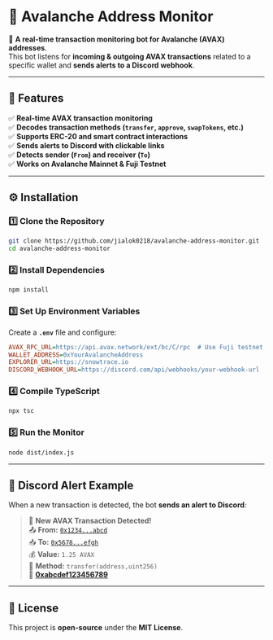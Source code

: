 # 📌 Avalanche Address Monitor

🚀 **A real-time transaction monitoring bot for Avalanche (AVAX) addresses**.  
This bot listens for **incoming & outgoing AVAX transactions** related to a specific wallet and **sends alerts to a Discord webhook**.

---

## **📖 Features**
✅ **Real-time AVAX transaction monitoring**  
✅ **Decodes transaction methods (`transfer`, `approve`, `swapTokens`, etc.)**  
✅ **Supports ERC-20 and smart contract interactions**  
✅ **Sends alerts to Discord with clickable links**  
✅ **Detects sender (`From`) and receiver (`To`)**  
✅ **Works on Avalanche Mainnet & Fuji Testnet**  

---

## **⚙️ Installation**

### **1️⃣ Clone the Repository**
```sh
git clone https://github.com/jialok0218/avalanche-address-monitor.git
cd avalanche-address-monitor
```

### **2️⃣ Install Dependencies**
```sh
npm install
```

### **3️⃣ Set Up Environment Variables**
Create a **`.env`** file and configure:
```ini
AVAX_RPC_URL=https://api.avax.network/ext/bc/C/rpc  # Use Fuji testnet URL if testing
WALLET_ADDRESS=0xYourAvalancheAddress
EXPLORER_URL=https://snowtrace.io
DISCORD_WEBHOOK_URL=https://discord.com/api/webhooks/your-webhook-url
```

### **4️⃣ Compile TypeScript**
```sh
npx tsc
```

### **5️⃣ Run the Monitor**
```sh
node dist/index.js
```

---

## **🔔 Discord Alert Example**
When a new transaction is detected, the bot **sends an alert to Discord**:
> 🚀 **New AVAX Transaction Detected!**  
> 📤 **From:** [`0x1234...abcd`](https://snowtrace.io/address/0x1234abcd)  
> 📥 **To:** [`0x5678...efgh`](https://snowtrace.io/address/0x5678efgh)  
> 💰 **Value:** `1.25 AVAX`  
> 📌 **Method:** `transfer(address,uint256)`  
> 🔗 **[0xabcdef123456789](https://snowtrace.io/tx/0xabcdef123456789)**  

---

## **📜 License**
This project is **open-source** under the **MIT License**.



